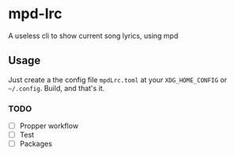 # mpd-lrc

A useless cli to show current song lyrics, using mpd

## Usage

Just create a the config file `mpdLrc.toml` at your `XDG_HOME_CONFIG` or `~/.config`.
Build, and that's it.

### TODO
- [ ] Propper workflow
- [ ] Test
- [ ] Packages
